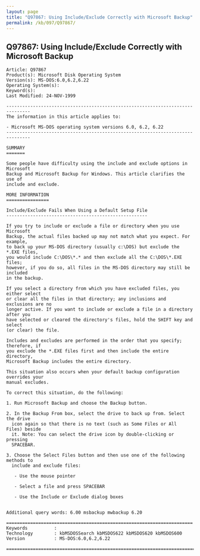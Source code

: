 ```yaml
---
layout: page
title: "Q97867: Using Include/Exclude Correctly with Microsoft Backup"
permalink: /kb/097/Q97867/
---
```


## Q97867: Using Include/Exclude Correctly with Microsoft Backup

	Article: Q97867
	Product(s): Microsoft Disk Operating System
	Version(s): MS-DOS:6.0,6.2,6.22
	Operating System(s): 
	Keyword(s): 
	Last Modified: 24-NOV-1999
	
	-------------------------------------------------------------------------------
	The information in this article applies to:
	
	- Microsoft MS-DOS operating system versions 6.0, 6.2, 6.22 
	-------------------------------------------------------------------------------
	
	SUMMARY
	=======
	
	Some people have difficulty using the include and exclude options in Microsoft
	Backup and Microsoft Backup for Windows. This article clarifies the use of
	include and exclude.
	
	MORE INFORMATION
	================
	
	Include/Exclude Fails When Using a Default Setup File
	-----------------------------------------------------
	
	If you try to include or exclude a file or directory when you use Microsoft
	Backup, the actual files backed up may not match what you expect. For example,
	to back up your MS-DOS directory (usually c:\DOS) but exclude the *.EXE files,
	you would include C:\DOS\*.* and then exclude all the C:\DOS\*.EXE files;
	however, if you do so, all files in the MS-DOS directory may still be included
	in the backup.
	
	If you select a directory from which you have excluded files, you either select
	or clear all the files in that directory; any inclusions and exclusions are no
	longer active. If you want to include or exclude a file in a directory after you
	have selected or cleared the directory's files, hold the SHIFT key and select
	(or clear) the file.
	
	Includes and excludes are performed in the order that you specify; therefore, if
	you exclude the *.EXE files first and then include the entire directory,
	Microsoft Backup includes the entire directory.
	
	This situation also occurs when your default backup configuration overrides your
	manual excludes.
	
	To correct this situation, do the following:
	
	1. Run Microsoft Backup and choose the Backup button.
	
	2. In the Backup From box, select the drive to back up from. Select the drive
	  icon again so that there is no text (such as Some Files or All Files) beside
	  it. Note: You can select the drive icon by double-clicking or pressing
	  SPACEBAR.
	
	3. Choose the Select Files button and then use one of the following methods to
	  include and exclude files:
	
	   - Use the mouse pointer
	
	   - Select a file and press SPACEBAR
	
	   - Use the Include or Exclude dialog boxes
	
	
	Additional query words: 6.00 msbackup mwbackup 6.20
	
	======================================================================
	Keywords          :  
	Technology        : kbMSDOSSearch kbMSDOS622 kbMSDOS620 kbMSDOS600
	Version           : MS-DOS:6.0,6.2,6.22
	
	=============================================================================
	
